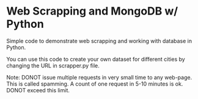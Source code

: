 # Web Scrapping and MongoDB w/ Python

Simple code to demonstrate web scrapping and working with database in Python.

You can use this code to create your own dataset for different cities by changing the URL in
scrapper.py file.

Note: DONOT issue multiple requests in very small time to any web-page. This is called spamming.
      A count of one request in 5-10 minutes is ok. DONOT exceed this limit.
